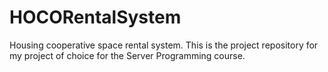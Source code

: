 # HOCORentalSystem
Housing cooperative space rental system. This is the project repository for my project of choice for the Server Programming course.
